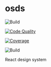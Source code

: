 # osds

![Build](https://github.com/jsplopes/osds/workflows/Build/badge.svg?branch=work)

[![Code Quality](https://deepscan.io/api/teams/7871/projects/9965/branches/133304/badge/grade.svg)](https://deepscan.io/dashboard#view=project&tid=7871&pid=9965&bid=133304)

[![Coverage](https://codecov.io/gh/jsplopes/osds/branch/master/graph/badge.svg)](https://codecov.io/gh/jsplopes/osds)

![Build](https://github.com/jsplopes/osds/workflows/Build/badge.svg?branch=master&event=check_run)

React design system
